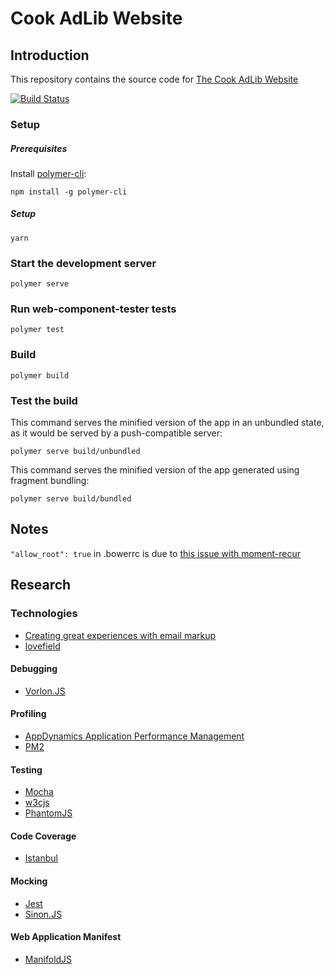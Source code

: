 # Cook AdLib Website

## Introduction
This repository contains the source code for [The Cook AdLib Website](https://cookadlib.com/)

[![Build Status](https://travis-ci.org/cookadlib/www.cookadlib.com.svg)](https://travis-ci.org/cookadlib/www.cookadlib.com)

### Setup

##### Prerequisites

Install [polymer-cli](https://github.com/Polymer/polymer-cli):

    npm install -g polymer-cli


##### Setup

    yarn

### Start the development server

    polymer serve

### Run web-component-tester tests

    polymer test

### Build

    polymer build

### Test the build

This command serves the minified version of the app in an unbundled state, as it would be served by a push-compatible server:

    polymer serve build/unbundled

This command serves the minified version of the app generated using fragment bundling:

    polymer serve build/bundled

## Notes
`"allow_root": true` in .bowerrc is due to [this issue with moment-recur](https://github.com/c-trimm/moment-recur/issues/47)

## Research

### Technologies
* [Creating great experiences with email markup](https://youtu.be/7uQ87m9RB74?list=PLOU2XLYxmsILOIxBRPPhgYbuSslr50KVq)
* [lovefield](https://google.github.io/lovefield/)

#### Debugging
* [Vorlon.JS](http://vorlonjs.com/)

#### Profiling
* [AppDynamics Application Performance Management](https://www.appdynamics.com/product/application-performance-management/)
* [PM2](http://pm2.keymetrics.io/)

#### Testing
* [Mocha](https://mochajs.org/)
* [w3cjs](https://thomasdavis.github.io/w3cjs/)
* [PhantomJS](http://phantomjs.org/)

#### Code Coverage
* [Istanbul](https://gotwarlost.github.io/istanbul/)

#### Mocking
* [Jest](https://facebook.github.io/jest/)
* [Sinon.JS](http://sinonjs.org/)

#### Web Application Manifest
* [ManifoldJS](http://www.manifoldjs.com/)
